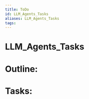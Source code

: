 ```yaml
---
title: ToDo
id: LLM_Agents_Tasks
aliases: LLM_Agents_Tasks
tags:
---
```


# LLM_Agents_Tasks

# Outline:


# Tasks: